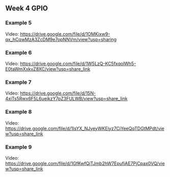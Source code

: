 ## Week 4 GPIO

### Example 5

Video: https://drive.google.com/file/d/1OMKixw9-qx_hCqwMzA3ZcDM9e7opNNVm/view?usp=sharing

### Example 6

Video: https://drive.google.com/file/d/1W5LzQ-KC5fxqolWh5-E0taWmXxkvZ8XC/view?usp=share_link

### Example 7

Video: https://drive.google.com/file/d/15N-4xiTs5Rwx6F5L6ueikzY7pZ3FULWB/view?usp=share_link

### Example 8

Video: https://drive.google.com/file/d/1IsYX_NJyeyWKEiyz7CiYeeQqTDGtMPdt/view?usp=share_link

### Example 9

Video: https://drive.google.com/file/d/1GfKwfQjTJmb2hW7EpufiAE7PjCpax0VQ/view?usp=share_link
